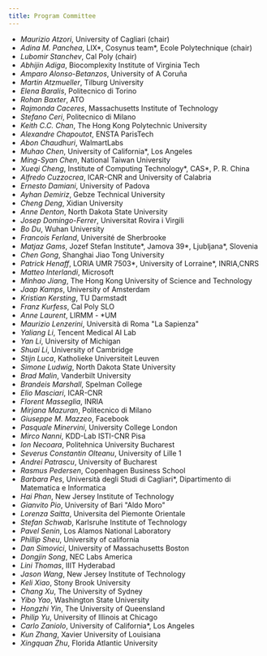 ```yaml
---
title: Program Committee
---
```


- *Maurizio Atzori*, University of Cagliari (chair)
- *Adina M. Panchea*, LIX*, Cosynus team*, Ecole Polytechnique (chair)
- *Lubomir Stanchev*, Cal Poly (chair)
- *Abhijin Adiga*, Biocomplexity Institute of Virginia Tech 
- *Amparo Alonso-Betanzos*, University of A Coruña 
- *Martin Atzmueller*, Tilburg University 
- *Elena Baralis*, Politecnico di Torino 
- *Rohan Baxter*, ATO 
- *Rajmonda Caceres*, Massachusetts Institute of Technology 
- *Stefano Ceri*, Politecnico di Milano 
- *Keith C.C. Chan*, The Hong Kong Polytechnic University 
- *Alexandre Chapoutot*, ENSTA ParisTech 
- *Abon Chaudhuri*, WalmartLabs 
- *Muhao Chen*, University of California*, Los Angeles 
- *Ming-Syan Chen*, National Taiwan University 
- *Xueqi Cheng*, Institute of Computing Technology*, CAS*, P. R. China 
- *Alfredo Cuzzocrea*, ICAR-CNR and University of Calabria 
- *Ernesto Damiani*, University of Padova 
- *Ayhan Demiriz*, Gebze Technical University 
- *Cheng Deng*, Xidian University 
- *Anne Denton*, North Dakota State University 
- *Josep Domingo-Ferrer*, Universitat Rovira i Virgili 
- *Bo Du*, Wuhan University 
- *Francois Ferland*, Université de Sherbrooke 
- *Matjaz Gams*, Jozef Stefan Institute*, Jamova 39*, Ljubljana*, Slovenia 
- *Chen Gong*, Shanghai Jiao Tong University 
- *Patrick Henaff*, LORIA UMR 7503*, University of Lorraine*, INRIA,CNRS 
- *Matteo Interlandi*, Microsoft 
- *Minhao Jiang*, The Hong Kong University of Science and Technology 
- *Jaap Kamps*, University of Amsterdam 
- *Kristian Kersting*, TU Darmstadt 
- *Franz Kurfess*, Cal Poly SLO 
- *Anne Laurent*, LIRMM - *UM 
- *Maurizio Lenzerini*, Università di Roma "La Sapienza" 
- *Yaliang Li*, Tencent Medical AI Lab 
- *Yan Li*, University of Michigan 
- *Shuai Li*, University of Cambridge 
- *Stijn Luca*, Katholieke Universiteit Leuven 
- *Simone Ludwig*, North Dakota State University 
- *Brad Malin*, Vanderbilt University 
- *Brandeis Marshall*, Spelman College 
- *Elio Masciari*, ICAR-CNR 
- *Florent Masseglia*, INRIA 
- *Mirjana Mazuran*, Politecnico di Milano 
- *Giuseppe M. Mazzeo*, Facebook 
- *Pasquale Minervini*, University College London 
- *Mirco Nanni*, KDD-Lab ISTI-CNR Pisa 
- *Ion Necoara*, Politehnica University Bucharest 
- *Severus Constantin Olteanu*, University of Lille 1 
- *Andrei Patrascu*, University of Bucharest 
- *Rasmus Pedersen*, Copenhagen Business School 
- *Barbara Pes*, Università degli Studi di Cagliari*, Dipartimento di Matematica e Informatica 
- *Hai Phan*, New Jersey Institute of Technology 
- *Gianvito Pio*, University of Bari "Aldo Moro" 
- *Lorenza Saitta*, Universita del Piemonte Orientale 
- *Stefan Schwab*, Karlsruhe Institute of Technology 
- *Pavel Senin*, Los Alamos National Laboratory 
- *Phillip Sheu*, University of california 
- *Dan Simovici*, University of Massachusetts Boston 
- *Dongjin Song*, NEC Labs America 
- *Lini Thomas*, IIIT Hyderabad 
- *Jason Wang*, New Jersey Institute of Technology 
- *Keli Xiao*, Stony Brook University 
- *Chang Xu*, The University of Sydney 
- *Yibo Yao*, Washington State University 
- *Hongzhi Yin*, The University of Queensland 
- *Philip Yu*, University of Illinois at Chicago 
- *Carlo Zaniolo*, University of California*, Los Angeles 
- *Kun Zhang*, Xavier University of Louisiana 
- *Xingquan Zhu*, Florida Atlantic University 
